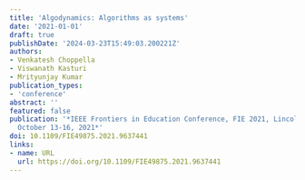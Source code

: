 ```yaml
---
title: 'Algodynamics: Algorithms as systems'
date: '2021-01-01'
draft: true
publishDate: '2024-03-23T15:49:03.200221Z'
authors:
- Venkatesh Choppella
- Viswanath Kasturi
- Mrityunjay Kumar
publication_types:
- 'conference'
abstract: ''
featured: false
publication: '*IEEE Frontiers in Education Conference, FIE 2021, Lincoln, NE, USA,
  October 13-16, 2021*'
doi: 10.1109/FIE49875.2021.9637441
links:
- name: URL
  url: https://doi.org/10.1109/FIE49875.2021.9637441
---
```



